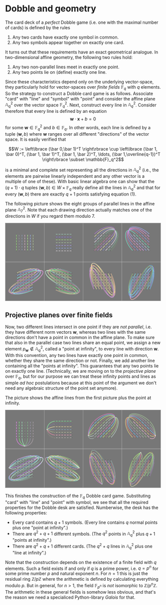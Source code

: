 # Dobble and geometry

The card deck of a _perfect_ Dobble game (i.e. one with the maximal number of cards) is defined by the rules

1. Any two cards have exactly one symbol in common.
2. Any two symbols appear together on exactly one card.

It turns out that these requirements have an exact geometrical analogue. In two-dimensional affine geometry, the following two rules hold:

1. Any two non-parallel lines meet in exactly one point.
2. Any two points lie on (define) exactly one line. 

Since these characteristics depend only on the underlying vector-space, they particularly hold for vector-spaces over *finite fields* $\mathbb{F}_q$ with $q$ elements. So the strategy to construct a Dobble card game is as follows. Associate "card" with "line" and "symbol" with "point" and consider the affine plane $\mathbb{A}^2_q$ over the vector space $\mathbb{F}_q^2$. Next, construct every line in $\mathbb{A}^2_q$. Consider therefore that every line is defined by an equation
$$\mathbf{w}\cdot\mathbf{x} + b = 0\tag{1}$$
for some $\mathbf{w} \in \mathbb{F}_q^2$ and $b\in \mathbb{F}_q$. In other words, each line is defined by a tuple $(\mathbf{w}, b)$ where $\mathbf{w}$ ranges over all different "directions" of the vector space. It is easily verified that 

$$W := \left\lbrace (\bar 0,\bar 1)^T \right\rbrace \cup \left\lbrace (\bar 1, \bar 0)^T, (\bar 1, \bar 1)^T, (\bar 1, \bar 2)^T, \ldots, (\bar 1,\overline{q-1})^T \right\rbrace \subset \mathbb{F}_q^2$$

is a minimal and complete set representing all the directions in $\mathbb{A}_q ^2$ (i.e., the elements are pairwise linearly independent and any other vector is a multiple of one of these). 
With basic linear algebra one can show that the $(q+1) \cdot q$ tuples $(\mathbf{w}, b) \in W \times \mathbb{F}_q$ really define all the lines in 
$\mathbb{A}_q^2$ and that for every $(\mathbf{w}, b)$ there are exactly $q+1$ points satisfying equation (1). 

The following picture shows the eight groups of parallel lines in the affine plane $\mathbb{A}_7^2$. 
Note that each drawing direction actually matches one of the directions in $W$ if you regard them modulo 7. 

![All lines](dobble-1.png)

## Projective planes over finite fields 

Now, two different lines intersect in one point if they are _not parallel_, i.e. they have different norm vectors $\mathbf{w}$, 
whereas two lines with the same directions don't have a point in common in the affine plane. 
To make sure that also in the parallel case two lines share an equal point, we assign a new element 
$p_{\mathbf{w}} \not\in\mathbb{A}_q^2$, called a "point at infinity", to every line with direction $\mathbf{w}$. With this convention, any two lines have exactly one point in common, whether they share the same direction or not. Finally, we add another line containing all the "points at infinity". This guarantees that any two points lie on exactly one line.  (Technically, we are moving on to the _projective plane_ over $\mathbb{F}_q$, but for our purpose we can treat these infinity points and lines as simple _ad hoc_ postulations because at this point of the argument we don't need any algebraic structure of the point set anymore).

The picture shows the affine lines from the first picture plus the point at infinity.

![All lines](dobble-2.png)

This finishes the construction of the $\mathbb{F}_{q}$ Dobble card game. Substituting "card" with "line" and "point" with symbol, we see that all the required properties for the Dobble desk are satisfied. Numberwise, the desk has the following properties:

* Every card contains $q+1$ symbols. (Every line contains $q$ normal points plus one "point at infinity".)
* There are $q^2 + q + 1$ different symbols. (The $q^2$ points in $\mathbb{A}_q^2$ plus $q+1$ "points at infinity".)
* There are $q^2 + q + 1$ different cards. (The $q^2 + q$ lines in $\mathbb{A}_q^2$ plus one "line at infinity".)

Note that the construction depends on the existence of a finite field with $q$ elements. Such a field exists if and only if $q$ is a prime power, i.e. $q=p^n$ for some prime number $p$ and natural exponent $n$. For $n=1$ this is just the residual ring $\mathbb{Z}/p\mathbb{Z}$ where the arithmetic is defined by calculating everything modulo $p$. But in general, for $n>1$, the field $\mathbb{F}_{p^n}$ is _not_ isomorphic to 
$\mathbb{Z}/p^n\mathbb{Z}$. The arithmetic in these general fields is somehow less obvious, and that's the reason we need a specialiced Python-library _Galois_ for that. 
